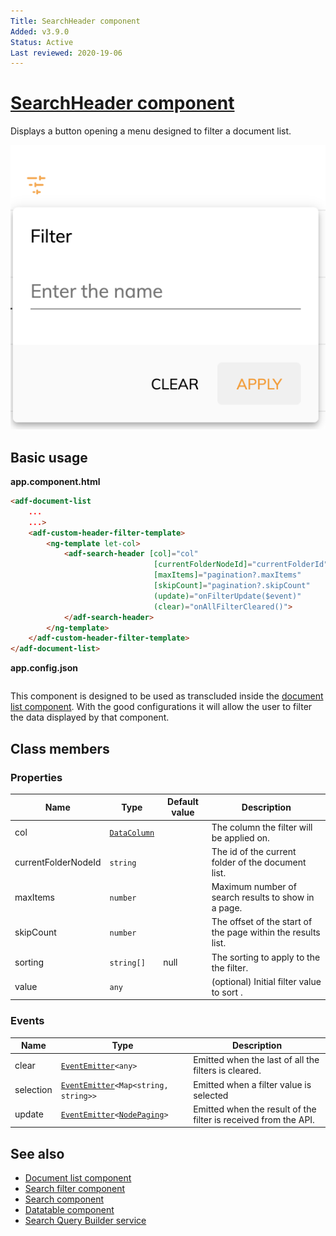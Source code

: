 ```yaml
---
Title: SearchHeader component
Added: v3.9.0
Status: Active
Last reviewed: 2020-19-06
---
```


# [SearchHeader component](../../../lib/content-services/src/lib/search/components/search-header/search-header.component.ts "Defined in search-header.component.ts")

Displays a button opening a menu designed to filter a document list.

![SearchHeader demo](../../docassets/images/search-header-demo.png)

## Basic usage

**app.component.html**

```html
<adf-document-list
    ...
    ...> 
    <adf-custom-header-filter-template>
        <ng-template let-col>
            <adf-search-header [col]="col"
                                [currentFolderNodeId]="currentFolderId"
                                [maxItems]="pagination?.maxItems"
                                [skipCount]="pagination?.skipCount"
                                (update)="onFilterUpdate($event)"
                                (clear)="onAllFilterCleared()">
            </adf-search-header>
        </ng-template>
    </adf-custom-header-filter-template>
</adf-document-list>
```

**app.config.json**

```json

```

This component is designed to be used as transcluded inside the [document list component](../../content-services/components/document-list.component.md). With the good configurations it will allow the user to filter the data displayed by that component.

## Class members

### Properties

| Name | Type | Default value | Description |
| ---- | ---- | ------------- | ----------- |
| col | [`DataColumn`](../../../lib/core/datatable/data/data-column.model.ts) |  | The column the filter will be applied on. |
| currentFolderNodeId | `string` |  | The id of the current folder of the document list. |
| maxItems | `number` |  | Maximum number of search results to show in a page. |
| skipCount | `number` |  | The offset of the start of the page within the results list. |
| sorting | `string[]` | null | The sorting to apply to the the filter. |
| value | `any` |  | (optional) Initial filter value to sort . |

### Events

| Name | Type | Description |
| ---- | ---- | ----------- |
| clear | [`EventEmitter`](https://angular.io/api/core/EventEmitter)`<any>` | Emitted when the last of all the filters is cleared. |
| selection | [`EventEmitter`](https://angular.io/api/core/EventEmitter)`<Map<string, string>>` | Emitted when a filter value is selected |
| update | [`EventEmitter`](https://angular.io/api/core/EventEmitter)`<`[`NodePaging`](https://github.com/Alfresco/alfresco-js-api/blob/develop/src/api/content-rest-api/docs/NodePaging.md)`>` | Emitted when the result of the filter is received from the API. |

## See also

-   [Document list component](document-list.component.md)
-   [Search filter component](search-filter.component.md)
-   [Search component](search.component.md)
-   [Datatable component](../../core/components/datatable.component.md)
-   [Search Query Builder service](../services/search-query-builder.service.md)
